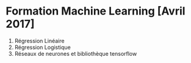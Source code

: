# Formation Machine Learning [Avril 2017]
1. Régression Linéaire
2. Régression Logistique
3. Réseaux de neurones et bibliothèque tensorflow
